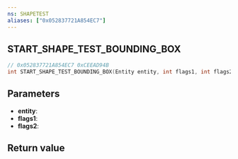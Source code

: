 ```yaml
---
ns: SHAPETEST
aliases: ["0x052837721A854EC7"]
---
```

## START_SHAPE_TEST_BOUNDING_BOX

```c
// 0x052837721A854EC7 0xCEEAD94B
int START_SHAPE_TEST_BOUNDING_BOX(Entity entity, int flags1, int flags2);
```


## Parameters
* **entity**: 
* **flags1**: 
* **flags2**: 

## Return value
